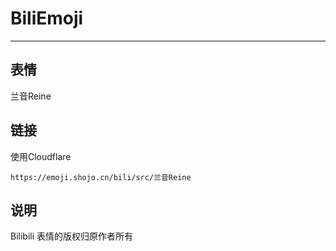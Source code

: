 # BiliEmoji
---
## 表情
兰音Reine
## 链接
使用Cloudflare
```
https://emoji.shojo.cn/bili/src/兰音Reine
```
## 说明
Bilibili 表情的版权归原作者所有
